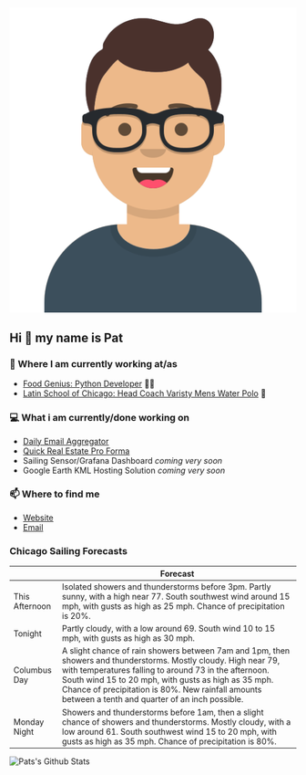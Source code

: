 [![Social banner for p-j-falconer](https://raw.githubusercontent.com/P-J-FALCONER/P-J-FALCONER/master/assets/avataaars.svg)](https://patfalconer.com/)
## Hi :wave: my name is Pat

### 💼 Where I am currently working at/as
- [Food Genius: Python Developer](https://getfoodgenius.com/) 🍔🐍
- [Latin School of Chicago: Head Coach Varisty Mens Water Polo](https://www.latinschool.org/) 🤽


### 💻 What i am currently/done working on
 - [Daily Email Aggregator](https://github.com/P-J-FALCONER/dott_daily_mail)
 - [Quick Real Estate Pro Forma](https://github.com/P-J-FALCONER/henry)
 - Sailing Sensor/Grafana Dashboard *coming very soon*
 - Google Earth KML Hosting Solution *coming very soon*

### 📫 Where to find me
 - [Website](https://patfalconer.com/)
 - [Email](mailto:patrick.j.falconer@gmail.com)


### Chicago Sailing Forecasts
|   | Forecast  |
|---|---|
| This Afternoon | Isolated showers and thunderstorms before 3pm. Partly sunny, with a high near 77. South southwest wind around 15 mph, with gusts as high as 25 mph. Chance of precipitation is 20%. |
| Tonight | Partly cloudy, with a low around 69. South wind 10 to 15 mph, with gusts as high as 30 mph. |
| Columbus Day | A slight chance of rain showers between 7am and 1pm, then showers and thunderstorms. Mostly cloudy. High near 79, with temperatures falling to around 73 in the afternoon. South wind 15 to 20 mph, with gusts as high as 35 mph. Chance of precipitation is 80%. New rainfall amounts between a tenth and quarter of an inch possible. |
| Monday Night | Showers and thunderstorms before 1am, then a slight chance of showers and thunderstorms. Mostly cloudy, with a low around 61. South southwest wind 15 to 20 mph, with gusts as high as 35 mph. Chance of precipitation is 80%. |

![Pats's Github Stats](https://github-readme-stats.vercel.app/api?username=p-j-falconer&show_icons=true&theme=radical)
